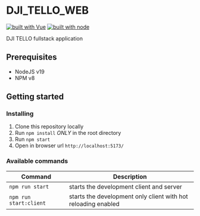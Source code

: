 # DJI_TELLO_WEB

[![built with Vue](https://img.shields.io/badge/built%20with-vue-brightgreen.svg)](https://vuejs.org/) [![built with node](https://img.shields.io/badge/built-node-brightgreen.svg)](https://nodejs.org/en/)

DJI TELLO fullstack application

## Prerequisites

- NodeJS v19
- NPM v8

## Getting started

### Installing

1. Clone this repository locally
2. Run `npm install` _ONLY_ in the root directory
3. Run `npm start`
4. Open in browser url `http://localhost:5173/`

### Available commands

| Command                 | Description                                                   |
| ----------------------- | ------------------------------------------------------------- |
| `npm run start `        | starts the development client and server                      |
| `npm run start:client ` | starts the development only client with hot reloading enabled |
